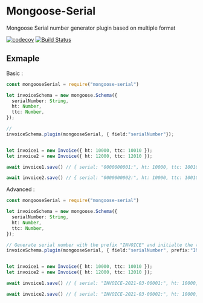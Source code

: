 # Mongoose-Serial

Mongoose Serial number generator plugin based on multiple format

[![codecov](https://codecov.io/gh/khalilmansouri/mongoose-serial/branch/master/graph/badge.svg?token=970SOP1NKU)](https://codecov.io/gh/khalilmansouri/mongoose-serial)
[![Build Status](https://travis-ci.org/khalilmansouri/mongoose-serial.svg?branch=master)](https://travis-ci.org/khalilmansouri/mongoose-serial)

## Exmaple

Basic : 
```ts
const mongooseSerial = require("mongoose-serial")

let invoiceSchema = new mongoose.Schema({
  serialNumber: String,
  ht: Number,
  ttc: Number,
});

// 
invoiceSchema.plugin(mongooseSerial, { field:"serialNumber"});


let invoice1 = new Invoice({ ht: 10000, ttc: 10010 });
let invoice2 = new Invoice({ ht: 12000, ttc: 12010 });

await invoice1.save() // { serial: "0000000001:", ht: 10000, ttc: 10010}

await invoice2.save() // { serial: "0000000002:", ht: 10000, ttc: 10010}

```


Advanced :
```ts
const mongooseSerial = require("mongoose-serial")

let invoiceSchema = new mongoose.Schema({
  serialNumber: String,
  ht: Number,
  ttc: Number,
});

// Generate serial number with the prefix "INVOICE" and initialte the the counter that contains 5 digits every new month, all separated by the separator "-"
invoiceSchema.plugin(mongooseSerial, { field:"serialNumber", prefix:"INVOICE", initCount:"monthly" , separator: "-", digits:5});


let invoice1 = new Invoice({ ht: 10000, ttc: 10010 });
let invoice2 = new Invoice({ ht: 12000, ttc: 12010 });

await invoice1.save() // { serial: "INVOICE-2021-03-00001:", ht: 10000, ttc: 10010}

await invoice2.save() // { serial: "INVOICE-2021-03-00002:", ht: 10000, ttc: 10010}

```

